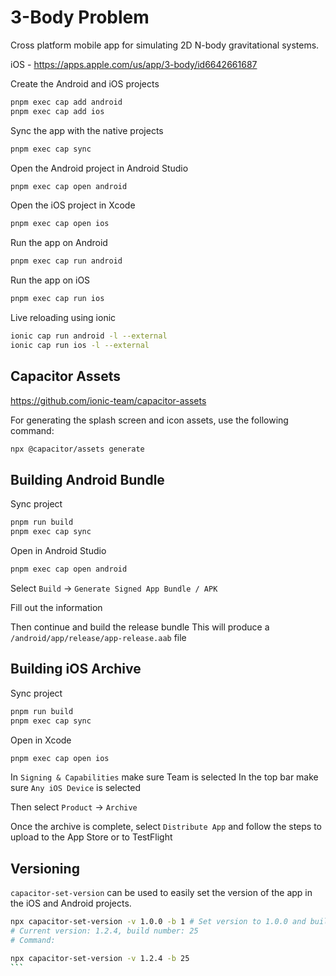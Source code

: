 # 3-Body Problem

Cross platform mobile app for simulating 2D N-body gravitational systems.

iOS - https://apps.apple.com/us/app/3-body/id6642661687

Create the Android and iOS projects

```bash
pnpm exec cap add android
pnpm exec cap add ios
```

Sync the app with the native projects

```bash
pnpm exec cap sync
```

Open the Android project in Android Studio

```bash
pnpm exec cap open android
```

Open the iOS project in Xcode

```bash
pnpm exec cap open ios
```

Run the app on Android

```bash
pnpm exec cap run android
```

Run the app on iOS

```bash
pnpm exec cap run ios
```

Live reloading using ionic

```bash
ionic cap run android -l --external
ionic cap run ios -l --external
```

## Capacitor Assets

https://github.com/ionic-team/capacitor-assets

For generating the splash screen and icon assets, use the following command:

```bash
npx @capacitor/assets generate
```

## Building Android Bundle

Sync project

```bash
pnpm run build
pnpm exec cap sync
```

Open in Android Studio

```bash
pnpm exec cap open android
```

Select `Build` -> `Generate Signed App Bundle / APK`

Fill out the information

Then continue and build the release bundle This will produce a
`/android/app/release/app-release.aab` file

## Building iOS Archive

Sync project

```bash
pnpm run build
pnpm exec cap sync
```

Open in Xcode

```bash
pnpm exec cap open ios
```

In `Signing & Capabilities` make sure Team is selected In the top bar make sure
`Any iOS Device` is selected

Then select `Product` -> `Archive`

Once the archive is complete, select `Distribute App` and follow the steps to
upload to the App Store or to TestFlight

## Versioning

`capacitor-set-version` can be used to easily set the version of the app in the
iOS and Android projects.

````bash
npx capacitor-set-version -v 1.0.0 -b 1 # Set version to 1.0.0 and build number to 1
# Current version: 1.2.4, build number: 25
# Command:

npx capacitor-set-version -v 1.2.4 -b 25
```
````
